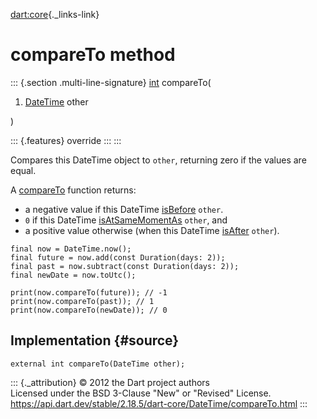 [dart:core](../../dart-core/dart-core-library){._links-link}

compareTo method
================

::: {.section .multi-line-signature}
[int](../int-class) compareTo(

1.  [DateTime](../datetime-class) other

)

::: {.features}
override
:::
:::

Compares this DateTime object to `other`, returning zero if the values
are equal.

A [compareTo](compareto) function returns:

-   a negative value if this DateTime [isBefore](isbefore) `other`.
-   `0` if this DateTime [isAtSameMomentAs](isatsamemomentas) `other`,
    and
-   a positive value otherwise (when this DateTime [isAfter](isafter)
    `other`).

``` {.language-dart data-language="dart"}
final now = DateTime.now();
final future = now.add(const Duration(days: 2));
final past = now.subtract(const Duration(days: 2));
final newDate = now.toUtc();

print(now.compareTo(future)); // -1
print(now.compareTo(past)); // 1
print(now.compareTo(newDate)); // 0
```

Implementation {#source}
--------------

``` {.language-dart data-language="dart"}
external int compareTo(DateTime other);
```

::: {._attribution}
© 2012 the Dart project authors\
Licensed under the BSD 3-Clause \"New\" or \"Revised\" License.\
<https://api.dart.dev/stable/2.18.5/dart-core/DateTime/compareTo.html>
:::
